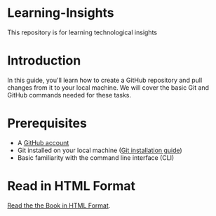 # Learning-Insights
This repository is for learning technological insights

# Introduction

In this guide, you'll learn how to create a GitHub repository and pull changes from it to your local machine. We will cover the basic Git and GitHub commands needed for these tasks.

# Prerequisites

-   A [GitHub account](https://github.com)
-   Git installed on your local machine ([Git installation guide](https://git-scm.com/book/en/v2/Getting-Started-Installing-Git))
-   Basic familiarity with the command line interface (CLI)

# Read in HTML Format

[Read the the Book in HTML Format](https://analystnyamu.github.io/Learning-Insights/index.html).